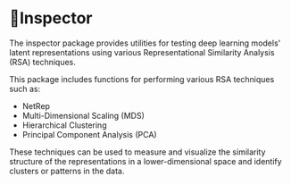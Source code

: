 # 👀Inspector

The inspector package provides utilities for testing deep learning models' latent representations using various Representational Similarity Analysis (RSA) techniques.

This package includes functions for performing various RSA techniques such as:

- NetRep
- Multi-Dimensional Scaling (MDS)
- Hierarchical Clustering
- Principal Component Analysis (PCA)

These techniques can be used to measure and visualize the similarity structure of the representations in a lower-dimensional space and identify clusters or patterns in the data.
